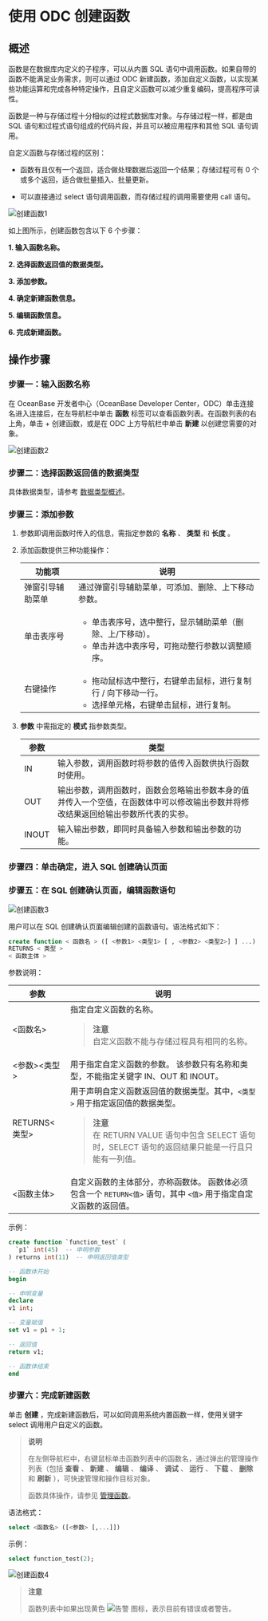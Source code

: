 # 使用 ODC 创建函数

## 概述

函数是在数据库内定义的子程序，可以从内置 SQL 语句中调用函数。如果自带的函数不能满足业务需求，则可以通过 ODC 新建函数，添加自定义函数，以实现某些功能运算和完成各种特定操作，且自定义函数可以减少重复编码，提高程序可读性。

函数是一种与存储过程十分相似的过程式数据库对象。与存储过程一样，都是由 SQL 语句和过程式语句组成的代码片段，并且可以被应用程序和其他 SQL 语句调用。

自定义函数与存储过程的区别：

* 函数有且仅有一个返回，适合做处理数据后返回一个结果；存储过程可有 0 个或多个返回，适合做批量插入、批量更新。

* 可以直接通过 select 语句调用函数，而存储过程的调用需要使用 call 语句。

![创建函数1](https://obbusiness-private.oss-cn-shanghai.aliyuncs.com/doc/img/observer-enterprise/V3.2.3/zh-CN/3.development-guide/1.application-development-based-on-mysql-mode/3.create-and-manage-database-objects/5.create-a-database-object-using-odc/3.use-odc-to-create-a-function.md/%E6%96%B0%E5%BB%BA%E5%87%BD%E6%95%B01.png)

如上图所示，创建函数包含以下 6 个步骤：

**1. 输入函数名称。**

**2. 选择函数返回值的数据类型。**

**3. 添加参数。**

**4. 确定新建函数信息。**

**5. 编辑函数信息。**

**6. 完成新建函数。**

## 操作步骤

### 步骤一：输入函数名称

在 OceanBase 开发者中心（OceanBase Developer Center，ODC）单击连接名进入连接后，在左导航栏中单击 **函数** 标签可以查看函数列表。在函数列表的右上角，单击 + 创建函数，或是在 ODC 上方导航栏中单击 **新建** 以创建您需要的对象。

![创建函数2](https://help-static-aliyun-doc.aliyuncs.com/assets/img/zh-CN/6422441361/p138325.png)

### 步骤二：选择函数返回值的数据类型

具体数据类型，请参考 [数据类型概述](../../700.sql-reference/100.elements/100.data-types/100.overview-of-data-types.md)。

### 步骤三：添加参数

1. 参数即调用函数时传入的信息，需指定参数的 **名称** 、 **类型** 和 **长度** 。

2. 添加函数提供三种功能操作：

   |   功能项 |  说明   |
   |---------|---------|
   | 弹窗引导辅助菜单 | 通过弹窗引导辅助菜单，可添加、删除、上下移动参数。                                                  |
   | 单击表序号    | <ul><li>单击表序号，选中整行，显示辅助菜单（删除、上/下移动）。</li><li> 单击并选中表序号，可拖动整行参数以调整顺序。</li></ul>    |
   | 右键操作     | <ul><li>拖动鼠标选中整行，右键单击鼠标，进行复制行 / 向下移动一行。</li><li> 选择单元格，右键单击鼠标，进行复制。</li></ul>     |

3. **参数** 中需指定的 **模式** 指参数类型。

   | **参数** |                              **类型**                               |
   |--------|-------------------------------------------------------------------|
   | IN     | 输入参数，调用函数时将参数的值传入函数供执行函数时使用。                                      |
   | OUT    | 输出参数，调用函数时，函数会忽略输出参数本身的值并传入一个空值，在函数体中可以修改输出参数并将修改结果返回给输出参数所代表的实参。 |
   | INOUT  | 输入输出参数，即同时具备输入参数和输出参数的功能。                                         |

### 步骤四：单击确定，进入 SQL 创建确认页面

### 步骤五：在 SQL 创建确认页面，编辑函数语句

![创建函数3](https://obbusiness-private.oss-cn-shanghai.aliyuncs.com/doc/img/observer-enterprise/V3.2.3/zh-CN/3.development-guide/1.application-development-based-on-mysql-mode/3.create-and-manage-database-objects/5.create-a-database-object-using-odc/3.use-odc-to-create-a-function.md/%E6%96%B0%E5%BB%BA%E5%87%BD%E6%95%B03.png)

用户可以在 SQL 创建确认页面编辑创建的函数语句。语法格式如下：

```sql
create function < 函数名 > ([ <参数1> <类型1> [ , <参数2> <类型2>] ] ...) 
RETURNS < 类型 > 
< 函数主体 >
```

参数说明：

|      参数       | 说明  |
|---------------|-----------------------------------------------------------------------------------------------------------------------------------------------|
| \<函数名\>       | 指定自定义函数的名称。 <blockquote>**注意**  </br>自定义函数不能与存储过程具有相同的名称。</blockquote> |
| \<参数\>\<类型\>  | 用于指定自定义函数的参数。 该参数只有名称和类型，不能指定关键字 IN、OUT 和 INOUT。         |
| RETURNS\<类型\> | 用于声明自定义函数返回值的数据类型。其中，`<类型>` 用于指定返回值的数据类型。<blockquote>**注意**</br> 在 RETURN VALUE 语句中包含 SELECT 语句时，SELECT 语句的返回结果只能是一行且只能有一列值。</blockquote> |
| \<函数主体\>      | 自定义函数的主体部分，亦称函数体。 函数体必须包含一个 `RETURN<值>` 语句，其中 `<值>` 用于指定自定义函数的返回值。                                                              |

示例：

```sql
create function `function_test` (
  `p1` int(45)  -- 申明参数
) returns int(11)  -- 申明返回值类型

-- 函数体开始
begin

-- 申明变量
declare 
v1 int;

-- 变量赋值
set v1 = p1 + 1;

-- 返回值
return v1;

-- 函数体结束
end
```

### 步骤六：完成新建函数

单击 **创建** ，完成新建函数后，可以如同调用系统内置函数一样，使用关键字 select 调用用户自定义的函数。

>**说明**
>
>在左侧导航栏中，右键鼠标单击函数列表中的函数名，通过弹出的管理操作列表（包括 **查看** 、 **新建** 、 **编辑** 、 **编译** 、 **调试** 、 **运行** 、 **下载** 、 **删除** 和 **刷新** ），可快速管理和操作目标对象。
>
>函数具体操作，请参见 [管理函数](https://www.oceanbase.com/docs/community/odc-cn/V3.3.2/10000000000416828)。

语法格式：

```sql
select <函数名> ([<参数> [,...]])
```

示例：

```sql
select function_test(2);
```

![创建函数4](https://obbusiness-private.oss-cn-shanghai.aliyuncs.com/doc/img/observer-enterprise/V3.2.3/zh-CN/3.development-guide/1.application-development-based-on-mysql-mode/3.create-and-manage-database-objects/5.create-a-database-object-using-odc/3.use-odc-to-create-a-function.md/%E6%96%B0%E5%BB%BA%E5%87%BD%E6%95%B04.png)

>**注意**
>
>函数列表中如果出现黄色 ![告警](https://obbusiness-private.oss-cn-shanghai.aliyuncs.com/doc/img/observer-enterprise/V3.2.3/zh-CN/3.development-guide/1.application-development-based-on-mysql-mode/3.create-and-manage-database-objects/5.create-a-database-object-using-odc/3.use-odc-to-create-a-function.md/%E6%96%B0%E5%BB%BA%E5%87%BD%E6%95%B06.jpg) 图标，表示目前有错误或者警告。
